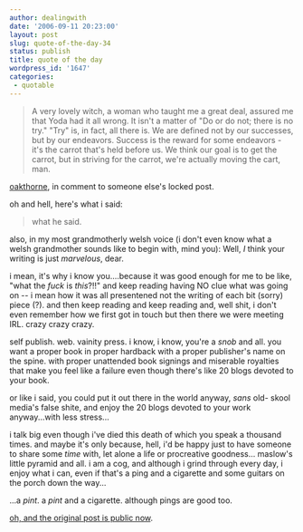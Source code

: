 ```yaml
---
author: dealingwith
date: '2006-09-11 20:23:00'
layout: post
slug: quote-of-the-day-34
status: publish
title: quote of the day
wordpress_id: '1647'
categories:
 - quotable
---
```


> A very lovely witch, a woman who taught me a great deal, assured me that
Yoda had it all wrong. It isn't a matter of "Do or do not; there is no try."
"Try" is, in fact, all there is. We are defined not by our successes, but by
our endeavors. Success is the reward for some endeavors - it's the carrot
that's held before us. We think our goal is to get the carrot, but in striving
for the carrot, we're actually moving the cart, man.

[oakthorne][1], in comment to someone else's locked post.

oh and hell, here's what i said:

> what he said.

also, in my most grandmotherly welsh voice (i don't even know what a welsh
grandmother sounds like to begin with, mind you): Well, _I_ think your writing
is just _marvelous_, dear.

i mean, it's why i know you....because it was good enough for me to be like,
"what the _fuck_ is _this_?!!" and keep reading having NO clue what was going
on -- i mean how it was all presentened not the writing of each bit (sorry)
piece (?). and then keep reading and keep reading and, well shit, i don't even
remember how we first got in touch but then there we were meeting IRL. crazy
crazy crazy.

self publish. web. vainity press. i know, i know, you're a _snob_ and all. you
want a proper book in proper hardback with a proper publisher's name on the
spine. with proper unattended book signings and miserable royalties that make
you feel like a failure even though there's like 20 blogs devoted to your
book.

or like i said, you could put it out there in the world anyway, _sans_ old-
skool media's false shite, and enjoy the 20 blogs devoted to your work
anyway...with less stress...

i talk big even though i've died this death of which you speak a thousand
times. and maybe it's only because, hell, i'd be happy just to have someone to
share some _time_ with, let alone a life or procreative goodness... maslow's
little pyramid and all. i am a cog, and although i grind through every day, i
enjoy what i can, even if that's a ping and a cigarette and some guitars on
the porch down the way...

...a _pint_. a _pint_ and a cigarette. although pings are good too.

[oh, and the original post is public now][2].

   [1]: http://oakthorne.livejournal.com/

   [2]: http://www.johnheronproject.com/wp/?p=469

